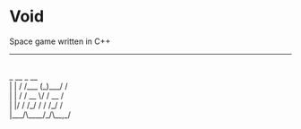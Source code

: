 # Void
Space game written in C++
<hr/>
<br/>
     _    __      _     __<br/>
    | |  / /___  (_)___/ /<br/>
    | | / / __ \/ / __  / <br/>
    | |/ / /_/ / / /_/ /  <br/>
    |___/\____/_/\__,_/   <br/>
                     
